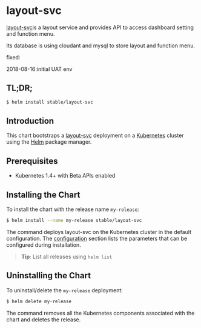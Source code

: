 # layout-svc

[layout-svc](https://nodered.org/)is a layout service and provides API to access dashboard setting and function menu.

Its database is using cloudant and mysql to store layout  and function menu.

fixed:

2018-08-16:initial UAT env

## TL;DR;

```bash
$ helm install stable/layout-svc
```

## Introduction

This chart bootstraps a [layout-svc](https://nodered.org/) deployment on a [Kubernetes](http://kubernetes.io) cluster using the [Helm](https://helm.sh) package manager.

## Prerequisites

- Kubernetes 1.4+ with Beta APIs enabled

## Installing the Chart

To install the chart with the release name `my-release`:

```bash
$ helm install --name my-release stable/layout-svc
```

The command deploys layout-svc  on the Kubernetes cluster in the default configuration. The [configuration](#configuration) section lists the parameters that can be configured during installation.

> **Tip**: List all releases using `helm list`

## Uninstalling the Chart

To uninstall/delete the `my-release` deployment:

```bash
$ helm delete my-release
```

The command removes all the Kubernetes components associated with the chart and deletes the release.
